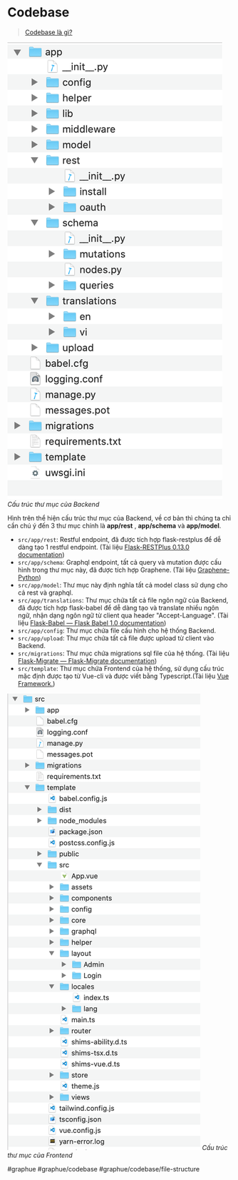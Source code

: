 # Codebase

> [Codebase là gì?](https://whatis.techtarget.com/definition/codebase-code-base)

![](Codebase/Screen%20Shot%202020-07-28%20at%2009.18.20.png ':size=30%')
_Cấu trúc thư mục của Backend_

Hình trên thể hiện cấu trúc thư mục của Backend, về cơ bản thì chúng ta chỉ cần chú ý đến 3 thư mục chính là **app/rest** , **app/schema** và **app/model**.

- `src/app/rest`: Restful endpoint, đã được tích hợp flask-restplus để dễ dàng tạo 1 restful endpoint. (Tài liệu [Flask-RESTPlus 0.13.0 documentation](https://flask-restplus.readthedocs.io/en/stable/))
- `src/app/schema`: Graphql endpoint, tất cả query và mutation được cấu hình trong thư mục này, đã được tích hợp Graphene. (Tài liệu [Graphene-Python](https://graphene-python.org/))
- `src/app/model`: Thư mục này định nghĩa tất cả model class sử dụng cho cả rest và graphql.
- `src/app/translations`: Thư mục chứa tẩt cả file ngôn ngữ của Backend, đã được tích hợp flask-babel để dễ dàng tạo và translate nhiều ngôn ngữ, nhận dạng ngôn ngữ từ client qua header "Accept-Language". (Tài liệu [Flask-Babel — Flask Babel 1.0 documentation](https://pythonhosted.org/Flask-Babel/))
- `src/app/config`: Thư mục chứa file cấu hình cho hệ thống Backend.
- `src/app/upload`: Thư mục chứa tất cả file được upload từ client vào Backend.
- `src/migrations`: Thư mục chứa migrations sql file của hệ thống. (Tài liệu [Flask-Migrate — Flask-Migrate documentation](https://flask-migrate.readthedocs.io/en/latest/))
- `src/template`: Thư mục chứa Frontend của hệ thống, sử dụng cấu trúc mặc định được tạo từ Vue-cli và được viết bằng Typescript.(Tài liệu [Vue Framework.](https://vuejs.org/))

![](Codebase/Screen%20Shot%202020-08-05%20at%2015.10.57.png ':size=30%')
_Cấu trúc thư mục của Frontend_

#graphue #graphue/codebase #graphue/codebase/file-structure

